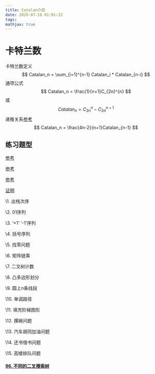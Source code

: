 ```yaml
---
title: Catalan介绍
date: 2020-07-16 01:01:22
tags:
mathjax: true
---
```


# 卡特兰数

卡特兰数定义
$$
Catalan_n = \sum_{i=1}^{n-1} Catalan_i * Catalan_{n-i}
$$
通项公式
$$
Catalan_n = \frac{1}{n+1}C_{2n}^{n}
$$
或
$$
Catalan_n = C_{2n}^{n} - C_{2n}^{n+1}
$$
递推关系[参考](https://blog.csdn.net/pallypally/article/details/8102557)
$$
Catalan_n = \frac{4n-2}{n+1}Catalan_{n-1}
$$




## 练习题型

[参考](https://blog.csdn.net/astpu84200/article/details/101642136?utm_medium=distribute.pc_relevant_t0.none-task-blog-BlogCommendFromMachineLearnPai2-1.nonecase&depth_1-utm_source=distribute.pc_relevant_t0.none-task-blog-BlogCommendFromMachineLearnPai2-1.nonecase)

[参考](https://blog.csdn.net/weixin_40688217/article/details/94750175)

[参考](https://www.cnblogs.com/zyt1253679098/p/9190217.html)

[证明](https://blog.csdn.net/hemeinvyiqiluoben/article/details/11320419)



\1. 出栈次序

\2. 01序列

\3. ‘+1’ ‘-1’序列

\4. 括号序列

\5. 找零问题

\6. 矩阵链乘

\7. 二叉树计数

\8. 凸多边形划分

\9. 圆上n条线段

\10. 单调路径

\11. 填充阶梯图形

\12. 摞碗问题

\13. 汽车胡同加油问题

\14. 还书借书问题

\15. 高矮排队问题

#### [96. 不同的二叉搜索树](https://leetcode-cn.com/problems/unique-binary-search-trees/)